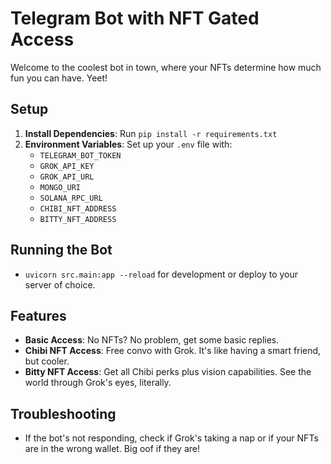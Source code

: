 # Telegram Bot with NFT Gated Access

Welcome to the coolest bot in town, where your NFTs determine how much fun you can have. Yeet!

## Setup
1. **Install Dependencies**: Run `pip install -r requirements.txt`  
2. **Environment Variables**: Set up your `.env` file with:
   - `TELEGRAM_BOT_TOKEN`
   - `GROK_API_KEY`
   - `GROK_API_URL`
   - `MONGO_URI`
   - `SOLANA_RPC_URL`
   - `CHIBI_NFT_ADDRESS`
   - `BITTY_NFT_ADDRESS`

## Running the Bot
- `uvicorn src.main:app --reload` for development or deploy to your server of choice.

## Features
- **Basic Access**: No NFTs? No problem, get some basic replies.
- **Chibi NFT Access**: Free convo with Grok. It's like having a smart friend, but cooler.
- **Bitty NFT Access**: Get all Chibi perks plus vision capabilities. See the world through Grok's eyes, literally.

## Troubleshooting
- If the bot's not responding, check if Grok's taking a nap or if your NFTs are in the wrong wallet. Big oof if they are!
